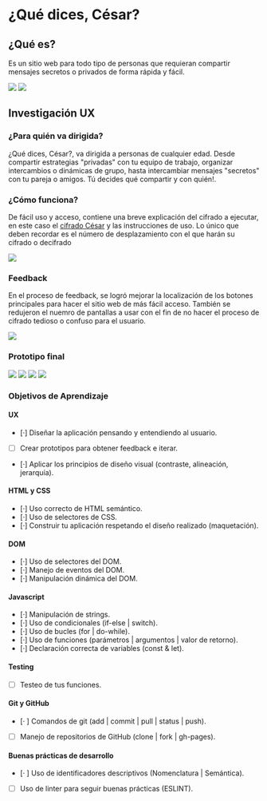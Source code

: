 # ¿Qué dices, César?

## ¿Qué es?

Es un sitio web para todo tipo de personas que requieran compartir 
mensajes secretos o privados de forma rápida y fácil.

<img src = "img/pantallaPrincipal.png">

<img src = "img/pantallaDos.png">

## Investigación UX

### ¿Para quién va dirigida?

¿Qué dices, César?, va dirigida a personas de cualquier edad. Desde compartir 
estrategias "privadas" con tu equipo de trabajo, organizar intercambios o 
dinámicas de grupo, hasta intercambiar mensajes "secretos" con tu pareja o amigos.
Tú decides qué compartir y con quién!.

### ¿Cómo funciona?

De fácil uso y acceso, contiene una breve explicación del cifrado a ejecutar, 
en este caso el [cifrado César](https://en.wikipedia.org/wiki/Caesar_cipher) y 
las instrucciones de uso. Lo único que deben recordar es el número de desplazamiento 
con el que harán su cifrado o decifrado 

<img src = "img/bocetoUno.png">

### Feedback

En el proceso de feedback, se logró mejorar la localización de los botones principales 
para hacer el sitio web de más fácil acceso. También se redujeron el nuemro de pantallas a usar 
con el fin de no hacer el proceso de cifrado tedioso o confuso para el usuario.

<img src = "img/bocetoDos.png">

### Prototipo final

<img src = "img/pantallaPrincipal.png">

<img src = "img/pantallaDos.png">

<img src = "img/pantallaCifrar.png">

<img src = "img/pantallaDecifrar.png">

### Objetivos de Aprendizaje

#### UX

- [·] Diseñar la aplicación pensando y entendiendo al usuario.
- [ ] Crear prototipos para obtener feedback e iterar.
- [·] Aplicar los principios de diseño visual (contraste, alineación, jerarquía).

#### HTML y CSS

- [·] Uso correcto de HTML semántico.
- [·] Uso de selectores de CSS.
- [·] Construir tu aplicación respetando el diseño realizado (maquetación).

#### DOM

- [·] Uso de selectores del DOM.
- [·] Manejo de eventos del DOM.
- [·] Manipulación dinámica del DOM.

#### Javascript

- [·] Manipulación de strings.
- [·] Uso de condicionales (if-else | switch).
- [·] Uso de bucles (for | do-while).    
- [·] Uso de funciones (parámetros | argumentos | valor de retorno).
- [·] Declaración correcta de variables (const & let).

#### Testing
- [ ] Testeo de tus funciones.

#### Git y GitHub
- [· ] Comandos de git (add | commit | pull | status | push).
- [ ] Manejo de repositorios de GitHub (clone | fork | gh-pages).

#### Buenas prácticas de desarrollo
- [· ] Uso de identificadores descriptivos (Nomenclatura | Semántica).
- [ ] Uso de linter para seguir buenas prácticas (ESLINT).

